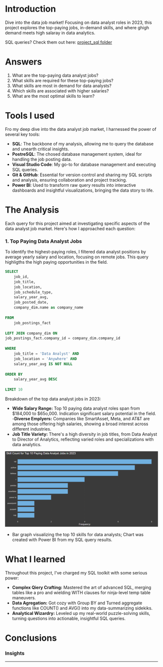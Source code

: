 # Introduction
Dive into the data job market! Focusing on data analyst roles in 2023, this project explores the top-paying jobs, in-demand skills, and where ghigh demand meets high salaray in data analytics. 

SQL queries? Check them out here: [project_sql folder](./project_sql/)
# Answers
1. What are the top-paying data analyst jobs?
2. What skills are required for these top-paying jobs?
3. What skills are most in demand for data analysts?
4. Which skills are associated with higher salaries?
5. What are the most optimal skills to learn?
# Tools I used
Fro my deep dive into the data analyst job market, I harnessed the power of several key tools:

- **SQL**: The backbone of my analysis, allowing me to query the database and unearth critical insights. 
- **PostreSQL**: The chosed database management system, ideal for handling the job posting data.
- **Visual Studio Code**: My go-to for database management and executing SQL queries. 
- **Git & GitHub**: Essential for version control and sharing my SQL scripts and analysis, ensuring collaboration and project tracking. 
- **Power BI**: Used to transform raw query results into interactive dashboards and insightful visualizations, bringing the data story to life. 
# The Analysis
Each query for this project aimed at investigating specific aspects of the data analyst job market. 
Here's how I approached each question:

### 1. Top Paying Data Analyst Jobs
To identify the highest-paying roles, I filtered data analyst positions by average yearly salary and location, focusing on remote jobs. This query highligths the high paying opportunities in the field. 
```sql
SELECT
    job_id,
    job_title,
    job_location,
    job_schedule_type,
    salary_year_avg,
    job_posted_date,
    company_dim.name as company_name

FROM 
    job_postings_fact

LEFT JOIN company_dim ON
job_postings_fact.company_id = company_dim.company_id

WHERE
    job_title = 'Data Analyst' AND
    job_location = 'Anywhere' AND
    salary_year_avg IS NOT NULL

ORDER BY
    salary_year_avg DESC   

LIMIT 10 
```
Breakdown of the top data analyst jobs in 2023:
- **Wide Salary Range:** Top 10 paying data analyst roles span from $184,000 to $65o,000. Indication significant salary potential in the field. 
-**Diverse Emplyers:** Companies like SmartAsset, Meta, and AT&T are among those offering high salaries, showing a broad interest across different industries. 
- **Job Title Variety:** There's a high diversity in job titles, from Data Analyst to Director of Analytics, reflecting varied roles and specializations with data analytics. 

![Top 10 skills for Data Analyst](assets\Top_10_skill_count.png)
 * Bar graph visualizing the top 10 skills for data analysts; Chart was created with Power BI from my SQL query results.
# What I learned 
Throughout this project, I've charged my SQL toolkit with some serious power:
- **Complex Qiery Crafting:** Mastered the art of advanced SQL, merging tables like a pro and wielding WITH clauses for ninja-level temp table maneuvers. 
- **Data Agregation:** Got cozy with Group BY and Turned aggregate functions like COUNT() and AVG() into my data-summarizing sidekiks. 
- **Analytical Wizardry:** Leveled up my real-world puzzle-solving skills, turning questions into actionable, insightful SQL queries. 
# Conclusions 
### Insights
---